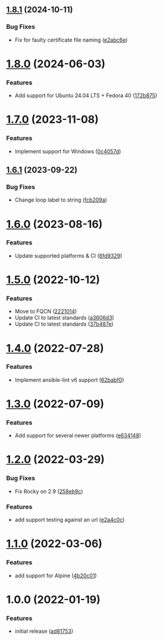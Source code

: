 ## [1.8.1](https://github.com/de-it-krachten/ansible-role-rootca/compare/v1.8.0...v1.8.1) (2024-10-11)


### Bug Fixes

* Fix for faulty certificate file naming ([e2abc6e](https://github.com/de-it-krachten/ansible-role-rootca/commit/e2abc6ee9f8dbe98e73cc167ca163d996db2243f))

# [1.8.0](https://github.com/de-it-krachten/ansible-role-rootca/compare/v1.7.0...v1.8.0) (2024-06-03)


### Features

* Add support for Ubuntu 24.04 LTS + Fedora 40 ([172b875](https://github.com/de-it-krachten/ansible-role-rootca/commit/172b8750b8a22152a5f42ad13e6d830af5dee175))

# [1.7.0](https://github.com/de-it-krachten/ansible-role-rootca/compare/v1.6.1...v1.7.0) (2023-11-08)


### Features

* Implement support for Windows ([0c4057d](https://github.com/de-it-krachten/ansible-role-rootca/commit/0c4057d832e196a450555b70ebe638c159239302))

## [1.6.1](https://github.com/de-it-krachten/ansible-role-rootca/compare/v1.6.0...v1.6.1) (2023-09-22)


### Bug Fixes

* Change loop label to string ([fcb209a](https://github.com/de-it-krachten/ansible-role-rootca/commit/fcb209ab046dc03671847d8c6839aee024462555))

# [1.6.0](https://github.com/de-it-krachten/ansible-role-rootca/compare/v1.5.0...v1.6.0) (2023-08-16)


### Features

* Update supported platforms & CI ([6fd9329](https://github.com/de-it-krachten/ansible-role-rootca/commit/6fd932920a3184965fb145c2c1e6997650f2b89e))

# [1.5.0](https://github.com/de-it-krachten/ansible-role-rootca/compare/v1.4.0...v1.5.0) (2022-10-12)


### Features

* Move to FQCN ([2221014](https://github.com/de-it-krachten/ansible-role-rootca/commit/22210149887d14df440b9f0a6c44d4063450e619))
* Update CI to latest standards ([a3606d3](https://github.com/de-it-krachten/ansible-role-rootca/commit/a3606d3d3b327241108b9d4a7342d2b74bb56787))
* Update CI to latest standards ([37b487e](https://github.com/de-it-krachten/ansible-role-rootca/commit/37b487ec4b9c41dd61c8abb2d8895e6f12079038))

# [1.4.0](https://github.com/de-it-krachten/ansible-role-rootca/compare/v1.3.0...v1.4.0) (2022-07-28)


### Features

* Implement ansible-lint v6 support ([62babf0](https://github.com/de-it-krachten/ansible-role-rootca/commit/62babf0cbadb18a5bd1aedc0189cf6d185679e22))

# [1.3.0](https://github.com/de-it-krachten/ansible-role-rootca/compare/v1.2.0...v1.3.0) (2022-07-09)


### Features

* Add support for several newer platforms ([e634148](https://github.com/de-it-krachten/ansible-role-rootca/commit/e6341481d7cf2c7129914a4f89af19f02ebee917))

# [1.2.0](https://github.com/de-it-krachten/ansible-role-rootca/compare/v1.1.0...v1.2.0) (2022-03-29)


### Bug Fixes

* Fix Rocky on 2.9 ([258eb9c](https://github.com/de-it-krachten/ansible-role-rootca/commit/258eb9ced81120b59f34fbff23a0e2d7146ed60d))


### Features

* add support testing against an url ([e2a4c0c](https://github.com/de-it-krachten/ansible-role-rootca/commit/e2a4c0cc74b97d7c740557f287f512219f6d0546))

# [1.1.0](https://github.com/de-it-krachten/ansible-role-rootca/compare/v1.0.0...v1.1.0) (2022-03-06)


### Features

* add support for Alpine ([4b20c01](https://github.com/de-it-krachten/ansible-role-rootca/commit/4b20c01a712cd85ccd7eb778fffe923f5c70c86c))

# 1.0.0 (2022-01-19)


### Features

* initial release ([ad81753](https://github.com/de-it-krachten/ansible-role-rootca/commit/ad81753c0ee0e250044bf6d0422902431455bfc8))

